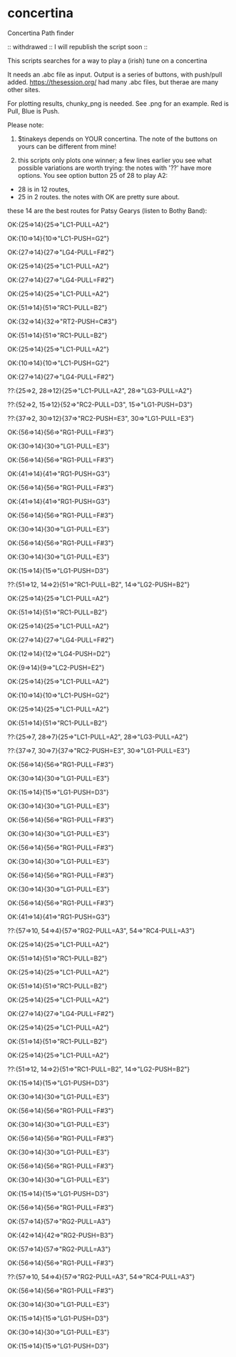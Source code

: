 # concertina
Concertina Path finder


:: withdrawed :: I will republish the script soon ::



This scripts searches for a way to play a (irish) tune on a concertina

It needs an .abc file as input. Output is a series of buttons, with push/pull added. 
https://thesession.org/  had many .abc files, but therae are many other sites. 

For plotting results, chunky_png is needed. See .png for an example. Red is Pull, Blue is Push.


Please note:  
 1. $tinakeys  depends on YOUR concertina. The note of the buttons on yours can be different from mine!
 
 2. this scripts only plots one winner; 
 a few lines earlier you see what possible variations are worth trying:
 the notes with '??' have more options. You see option button 25 of 28 to play A2:
  - 28 is in 12 routes, 
  - 25 in 2 routes.
 the notes with OK are pretty sure about. 
 
these 14 are the best routes for Patsy Gearys (listen to Bothy Band):

OK:{25=>14}{25=>"LC1-PULL=A2"}

OK:{10=>14}{10=>"LC1-PUSH=G2"}

OK:{27=>14}{27=>"LG4-PULL=F#2"}

OK:{25=>14}{25=>"LC1-PULL=A2"}

OK:{27=>14}{27=>"LG4-PULL=F#2"}

OK:{25=>14}{25=>"LC1-PULL=A2"}

OK:{51=>14}{51=>"RC1-PULL=B2"}

OK:{32=>14}{32=>"RT2-PUSH=C#3"}

OK:{51=>14}{51=>"RC1-PULL=B2"}

OK:{25=>14}{25=>"LC1-PULL=A2"}

OK:{10=>14}{10=>"LC1-PUSH=G2"}

OK:{27=>14}{27=>"LG4-PULL=F#2"}

??:{25=>2, 28=>12}{25=>"LC1-PULL=A2", 28=>"LG3-PULL=A2"}

??:{52=>2, 15=>12}{52=>"RC2-PULL=D3", 15=>"LG1-PUSH=D3"}

??:{37=>2, 30=>12}{37=>"RC2-PUSH=E3", 30=>"LG1-PULL=E3"}

OK:{56=>14}{56=>"RG1-PULL=F#3"}

OK:{30=>14}{30=>"LG1-PULL=E3"}

OK:{56=>14}{56=>"RG1-PULL=F#3"}

OK:{41=>14}{41=>"RG1-PUSH=G3"}

OK:{56=>14}{56=>"RG1-PULL=F#3"}

OK:{41=>14}{41=>"RG1-PUSH=G3"}

OK:{56=>14}{56=>"RG1-PULL=F#3"}

OK:{30=>14}{30=>"LG1-PULL=E3"}

OK:{56=>14}{56=>"RG1-PULL=F#3"}

OK:{30=>14}{30=>"LG1-PULL=E3"}

OK:{15=>14}{15=>"LG1-PUSH=D3"}

??:{51=>12, 14=>2}{51=>"RC1-PULL=B2", 14=>"LG2-PUSH=B2"}

OK:{25=>14}{25=>"LC1-PULL=A2"}

OK:{51=>14}{51=>"RC1-PULL=B2"}

OK:{25=>14}{25=>"LC1-PULL=A2"}

OK:{27=>14}{27=>"LG4-PULL=F#2"}

OK:{12=>14}{12=>"LG4-PUSH=D2"}

OK:{9=>14}{9=>"LC2-PUSH=E2"}

OK:{25=>14}{25=>"LC1-PULL=A2"}

OK:{10=>14}{10=>"LC1-PUSH=G2"}

OK:{25=>14}{25=>"LC1-PULL=A2"}

OK:{51=>14}{51=>"RC1-PULL=B2"}

??:{25=>7, 28=>7}{25=>"LC1-PULL=A2", 28=>"LG3-PULL=A2"}

??:{37=>7, 30=>7}{37=>"RC2-PUSH=E3", 30=>"LG1-PULL=E3"}

OK:{56=>14}{56=>"RG1-PULL=F#3"}

OK:{30=>14}{30=>"LG1-PULL=E3"}

OK:{15=>14}{15=>"LG1-PUSH=D3"}

OK:{30=>14}{30=>"LG1-PULL=E3"}

OK:{56=>14}{56=>"RG1-PULL=F#3"}

OK:{30=>14}{30=>"LG1-PULL=E3"}

OK:{56=>14}{56=>"RG1-PULL=F#3"}

OK:{30=>14}{30=>"LG1-PULL=E3"}

OK:{56=>14}{56=>"RG1-PULL=F#3"}

OK:{30=>14}{30=>"LG1-PULL=E3"}

OK:{56=>14}{56=>"RG1-PULL=F#3"}

OK:{41=>14}{41=>"RG1-PUSH=G3"}

??:{57=>10, 54=>4}{57=>"RG2-PULL=A3", 54=>"RC4-PULL=A3"}

OK:{25=>14}{25=>"LC1-PULL=A2"}

OK:{51=>14}{51=>"RC1-PULL=B2"}

OK:{25=>14}{25=>"LC1-PULL=A2"}

OK:{51=>14}{51=>"RC1-PULL=B2"}

OK:{25=>14}{25=>"LC1-PULL=A2"}

OK:{27=>14}{27=>"LG4-PULL=F#2"}

OK:{25=>14}{25=>"LC1-PULL=A2"}

OK:{51=>14}{51=>"RC1-PULL=B2"}

OK:{25=>14}{25=>"LC1-PULL=A2"}

??:{51=>12, 14=>2}{51=>"RC1-PULL=B2", 14=>"LG2-PUSH=B2"}

OK:{15=>14}{15=>"LG1-PUSH=D3"}

OK:{30=>14}{30=>"LG1-PULL=E3"}

OK:{56=>14}{56=>"RG1-PULL=F#3"}

OK:{30=>14}{30=>"LG1-PULL=E3"}

OK:{56=>14}{56=>"RG1-PULL=F#3"}

OK:{30=>14}{30=>"LG1-PULL=E3"}

OK:{56=>14}{56=>"RG1-PULL=F#3"}

OK:{30=>14}{30=>"LG1-PULL=E3"}

OK:{15=>14}{15=>"LG1-PUSH=D3"}

OK:{56=>14}{56=>"RG1-PULL=F#3"}

OK:{57=>14}{57=>"RG2-PULL=A3"}

OK:{42=>14}{42=>"RG2-PUSH=B3"}

OK:{57=>14}{57=>"RG2-PULL=A3"}

OK:{56=>14}{56=>"RG1-PULL=F#3"}

??:{57=>10, 54=>4}{57=>"RG2-PULL=A3", 54=>"RC4-PULL=A3"}

OK:{56=>14}{56=>"RG1-PULL=F#3"}

OK:{30=>14}{30=>"LG1-PULL=E3"}

OK:{15=>14}{15=>"LG1-PUSH=D3"}

OK:{30=>14}{30=>"LG1-PULL=E3"}

OK:{15=>14}{15=>"LG1-PUSH=D3"}

